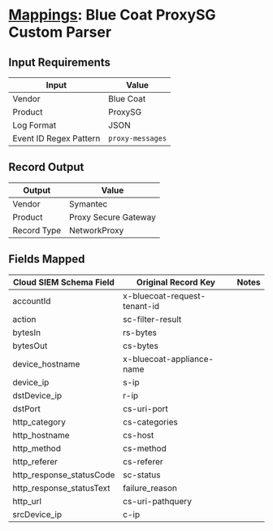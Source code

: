 # [Mappings](README.md): Blue Coat ProxySG Custom Parser

## Input Requirements

|Input|Value|
|-----|-----|
|Vendor|Blue Coat|
|Product|ProxySG|
|Log Format|JSON|
|Event ID Regex Pattern|`proxy-messages`|

## Record Output

|Output|Value|
|------|-----|
|Vendor|Symantec|
|Product|Proxy Secure Gateway|
|Record Type|NetworkProxy|

## Fields Mapped

|Cloud SIEM Schema Field|Original Record Key|Notes|
|-----------------------|-------------------|-----|
|accountId|x-bluecoat-request-tenant-id||
|action|sc-filter-result||
|bytesIn|rs-bytes||
|bytesOut|cs-bytes||
|device_hostname|x-bluecoat-appliance-name||
|device_ip|s-ip||
|dstDevice_ip|r-ip||
|dstPort|cs-uri-port||
|http_category|cs-categories||
|http_hostname|cs-host||
|http_method|cs-method||
|http_referer|cs-referer||
|http_response_statusCode|sc-status||
|http_response_statusText|failure_reason||
|http_url|cs-uri-pathquery||
|srcDevice_ip|c-ip||

